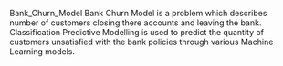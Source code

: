Bank_Churn_Model
Bank Churn Model is a problem which describes number of customers closing there accounts and leaving the bank. Classification Predictive Modelling is used to predict the quantity of customers unsatisfied with the bank policies through various Machine Learning models.
